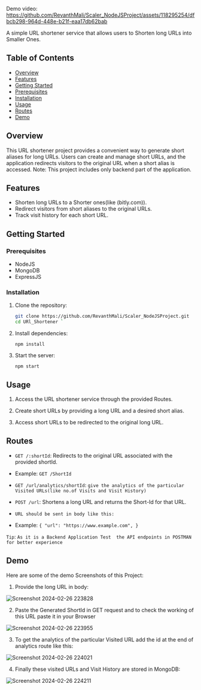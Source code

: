 Demo video:
https://github.com/RevanthMali/Scaler_NodeJSProject/assets/118295254/dfbcb298-964d-448e-b21f-eaa17db62bab

A simple URL shortener service that allows users to Shorten long URLs into Smaller Ones.

## Table of Contents

- [Overview](#overview)
- [Features](#features)
- [Getting Started](#getting-started)
 - [Prerequisites](#prerequisites)
 - [Installation](#installation)
- [Usage](#usage)
- [Routes](#routes)
- [Demo](#Demo)


## Overview

This URL shortener project provides a convenient way to generate short aliases for long URLs. Users can create and manage short URLs, and the application redirects visitors to the original URL when a short alias is accessed. 
Note: This project includes only backend  part of the application.

## Features

- Shorten long URLs to a Shorter ones(like (bitly.com)).
- Redirect visitors from short aliases to the original URLs.
- Track visit history for each short URL.

## Getting Started

### Prerequisites

- NodeJS
- MongoDB
- ExpressJS

### Installation

1. Clone the repository:

   ```bash
   git clone https://github.com/RevanthMali/Scaler_NodeJSProject.git
   cd URl_Shortener ` 

2.  Install dependencies:
    
    `npm install` 
 
3. Start the server:
    
    `npm start` 
    

## Usage

1.  Access the URL shortener service through the provided Routes.
    
2.  Create short URLs by providing a long URL and a desired short alias.
    
3.  Access short URLs to be redirected to the original long URL.
    

## Routes
		
-   `GET /:shortId`: Redirects to the original URL associated with the provided shortId.
- 
    Example: `GET /ShortId`
    
-  `GET /url/analytics/shortId`: `give the analytics of the particular Visited URLs(like no.of Visits and Visit History)`

-   `POST /url`: Shortens a long URL and returns the Short-Id for that URL.
- `URL should be sent in body like this:`
-  Example:
    `{
      "url": "https://www.example.com",
    }`
    
`Tip`: `As it is a Backend Application Test  the API endpoints in POSTMAN for better experience` 

## Demo

Here are some of the demo Screenshots of this Project: 


1. Provide the long URL in body:
 
![Screenshot 2024-02-26 223828](https://github.com/RevanthMali/Scaler_NodeJSProject/assets/118295254/45ea9a26-d391-4f59-ac39-e5088b3ce98f)

2. Paste the Generated ShortId in GET request and to check the working of this URL paste it in your Browser

![Screenshot 2024-02-26 223955](https://github.com/RevanthMali/Scaler_NodeJSProject/assets/118295254/aae553f7-e4d9-4a6a-b2b2-fa76096fe8a9)

3. To get the analytics of the particular Visited URL add the id at the end of analytics route like this:

![Screenshot 2024-02-26 224021](https://github.com/RevanthMali/Scaler_NodeJSProject/assets/118295254/2bf06694-a190-43b8-8e83-8a1b4b5a7856)

4. Finally these visited URLs and Visit History are stored in MongoDB:

 ![Screenshot 2024-02-26 224211](https://github.com/RevanthMali/Scaler_NodeJSProject/assets/118295254/944a8738-b5b8-46b3-84b0-c9a44762a3b9)

